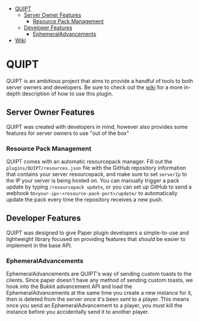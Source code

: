 <!-- TOC -->
* [QUIPT](#quipt)
  * [Server Owner Features](#server-owner-features)
    * [Resource Pack Management](#resource-pack-management)
  * [Developer Features](#developer-features)
    * [EphemeralAdvancements](#ephemeraladvancements)
* [Wiki](./wiki/wiki.md)
<!-- TOC -->
# QUIPT
QUIPT is an ambitious project that aims to provide a handful of tools to both server owners and developers. Be sure to check out the [wiki](https://github.com/QuickScythe/QUIPT/wiki) for a more in-depth description of how to use this plugin.

## Server Owner Features
QUIPT was created with developers in mind, however also provides some features for server owners to use "out of the box"

### Resource Pack Management
QUIPT comes with an automatic resourcepack manager. Fill out the `plugins/QUIPT/resources.json` file with the GitHub repository information that contains your server resourcepack, and make sure to set `serverIp` to the IP your server is being hosted on. You can manually trigger a pack update by typing `/resourcepack update`, or you can set up GitHub to send a webhook to`<your-ip>:<resource-pack-port>/update/` to automatically update the pack every time the repository receives a new push.

## Developer Features
QUIPT was designed to give Paper plugin developers a simple-to-use and lightweight library focused on providing features that _should_ be easier to implement in the base API.

### EphemeralAdvancements
EphemeralAdvancements are QUIPT's way of sending custom toasts to the clients. Since paper doesn't have any method of sending custom toasts, we hook into the Bukkit advancement API and load the EphemeralAdvancements at the same time you create a new instance for it, then is deleted from the server once it's been sent to a player. This means once you send an EphemeralAdvancement to a player, you must kill the instance before you accidentally send it to another player.
